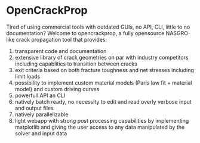 # OpenCrackProp
Tired of using commercial tools with outdated GUIs, no API, CLI, little to no documentation? Welcome to opencrackprop, a fully opensource NASGRO-like crack propagation tool that provides:
1. transparent code and documentation 
2. extensive library of crack geometries on par with industry competitors including capablities to transition between cracks
3. exit criteria based on both fracture toughness and net stresses including limit loads
4. possibility to implement custom material models (Paris law fit + material model) and custom driving curves
5. powerfull API an CLI
6. natively batch ready, no necessity to edit and read overly verbose input and output files
7. natively parallelizable
8. light webapp with strong post processing capabilities by implementing matplotlib and giving the user access to any data manipulated by the solver and input data

